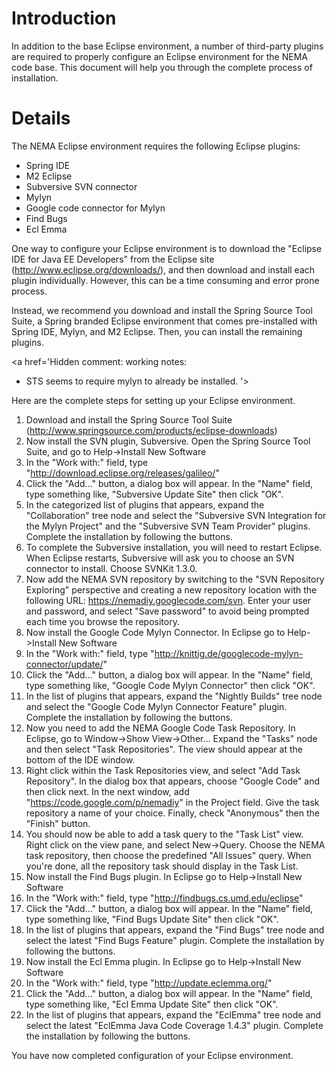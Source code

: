 # Introduction #

In addition to the base Eclipse environment, a number of third-party plugins are required to properly configure an Eclipse environment for the NEMA code base. This document will help you through the complete process of installation.


# Details #

The NEMA Eclipse environment requires the following Eclipse plugins:
  * Spring IDE
  * M2 Eclipse
  * Subversive SVN connector
  * Mylyn
  * Google code connector for Mylyn
  * Find Bugs
  * Ecl Emma

One way to configure your Eclipse environment is to download the "Eclipse IDE for Java EE Developers" from the Eclipse site (http://www.eclipse.org/downloads/), and then download and install each plugin individually. However, this can be a time consuming and error prone process.

Instead, we recommend you download and install the Spring Source Tool Suite, a Spring branded Eclipse environment that comes pre-installed with Spring IDE, Mylyn, and M2 Eclipse. Then, you can install the remaining plugins.

<a href='Hidden comment: 
working notes:
* STS seems to require mylyn to already be installed.
'></a>

Here are the complete steps for setting up your Eclipse environment.

  1. Download and install the Spring Source Tool Suite (http://www.springsource.com/products/eclipse-downloads)
  1. Now install the SVN plugin, Subversive. Open the Spring Source Tool Suite, and go to Help->Install New Software
  1. In the "Work with:" field, type "http://download.eclipse.org/releases/galileo/"
  1. Click the "Add..." button, a dialog box will appear. In the "Name" field, type something like, "Subversive Update Site" then click "OK".
  1. In the categorized list of plugins that appears, expand the "Collaboration" tree node and select the "Subversive SVN Integration for the Mylyn Project" and the "Subversive SVN Team Provider" plugins. Complete the installation by following the buttons.
  1. To complete the Subversive installation, you will need to restart Eclipse. When Eclipse restarts, Subversive will ask you to choose an SVN connector to install. Choose SVNKit 1.3.0.
  1. Now add the NEMA SVN repository by switching to the "SVN Repository Exploring" perspective and creating a new repository location with the following URL: https://nemadiy.googlecode.com/svn. Enter your user and password, and select "Save password" to avoid being prompted each time you browse the repository.
  1. Now install the Google Code Mylyn Connector. In Eclipse go to Help->Install New Software
  1. In the "Work with:" field, type "http://knittig.de/googlecode-mylyn-connector/update/"
  1. Click the "Add..." button, a dialog box will appear. In the "Name" field, type something like, "Google Code Mylyn Connector" then click "OK".
  1. In the list of plugins that appears, expand the "Nightly Builds" tree node and select the "Google Code Mylyn Connector Feature" plugin. Complete the installation by following the buttons.
  1. Now you need to add the NEMA Google Code Task Repository. In Eclipse, go to Window->Show View->Other... Expand the "Tasks" node and then select "Task Repositories". The view should appear at the bottom of the IDE window.
  1. Right click within the Task Repositories view, and select "Add Task Repository". In the dialog box that appears, choose "Google Code" and then click next. In the next window, add "https://code.google.com/p/nemadiy" in the Project field. Give the task repository a name of your choice. Finally, check "Anonymous" then the "Finish" button.
  1. You should now be able to add a task query to the "Task List" view. Right click on the view pane, and select New->Query. Choose the NEMA task repository, then choose the predefined "All Issues" query. When you're done, all the repository task should display in the Task List.
  1. Now install the Find Bugs plugin. In Eclipse go to Help->Install New Software
  1. In the "Work with:" field, type "http://findbugs.cs.umd.edu/eclipse"
  1. Click the "Add..." button, a dialog box will appear. In the "Name" field, type something like, "Find Bugs Update Site" then click "OK".
  1. In the list of plugins that appears, expand the "Find Bugs" tree node and select the latest "Find Bugs Feature" plugin. Complete the installation by following the buttons.
  1. Now install the Ecl Emma plugin. In Eclipse go to Help->Install New Software
  1. In the "Work with:" field, type "http://update.eclemma.org/"
  1. Click the "Add..." button, a dialog box will appear. In the "Name" field, type something like, "Ecl Emma Update Site" then click "OK".
  1. In the list of plugins that appears, expand the "EclEmma" tree node and select the latest "EclEmma Java Code Coverage 1.4.3" plugin. Complete the installation by following the buttons.

You have now completed configuration of your Eclipse environment.